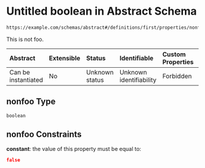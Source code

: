 # Untitled boolean in Abstract Schema

```txt
https://example.com/schemas/abstract#/definitions/first/properties/nonfoo
```

This is not foo.

| Abstract            | Extensible | Status         | Identifiable            | Custom Properties | Additional Properties | Access Restrictions | Defined In                                                                                |
| :------------------ | :--------- | :------------- | :---------------------- | :---------------- | :-------------------- | :------------------ | :---------------------------------------------------------------------------------------- |
| Can be instantiated | No         | Unknown status | Unknown identifiability | Forbidden         | Allowed               | none                | [abstract.schema.json*](../generated-schemas/abstract.schema.json "open original schema") |

## nonfoo Type

`boolean`

## nonfoo Constraints

**constant**: the value of this property must be equal to:

```json
false
```
